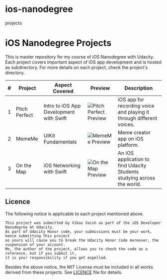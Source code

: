 # ios-nanodegree
projects
# iOS Nanodegree Projects
This is master repository for my course of iOS Nanodegree with Udacity. Each project covers important aspect of iOS app development and is hosted as subdirectory. For more details on each project, check the project's directory.

| # | Project         | Aspect Covered | Preview | Description |
| - | --------------- | -------------- | ------- | --------------- |
| 1 | Pitch Perfect   | Intro to iOS App Development with Swift | ![Pitch Perfect Preview](https://raw.githubusercontent.com/aruke/iOS-Nanodegree-Projects/master/P1%20PitchPerfect/Screenshots/PlaySoundScreen.png) | iOS app for recording voice and playing it through different voices. |
| 2 | MemeMe          | UIKit Fundamentals | ![MemeMe Preview](https://raw.githubusercontent.com/aruke/iOS-Nanodegree-Projects/master/P2%20MemeMe/Screenshots/MemeEditorFilled.png) | Meme creator app on iOS platform. |
| 3 | On the Map      | iOS Networking with Swift | ![On the Map Preview](https://raw.githubusercontent.com/aruke/iOS-Nanodegree-Projects/master/P3%20OnTheMap/Screenshots/Map-Pin.png) | An iOS application to find Udacity Students studying across the world. |



## Licence
The following notice is applicable to each project mentioned above.
```
This project was submitted by Vikas Vaish as part of the iOS Developer Nanodegree At Udacity.
As part of Udacity Honor code, your submissions must be your work, hence submitting this project
as yours will cause you to break the Udacity Honor Code moreover, the suspension of your account.
Me, the author of the project, allows you to check the code as a reference, but if you submit it,
it is your responsibility if you get expelled.
```

Besides the above notice, the MIT License must be included
in all works derived from these projects. See [LICENCE](LICENCE) file for details.
